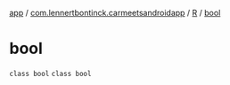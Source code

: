 [app](../../../index.md) / [com.lennertbontinck.carmeetsandroidapp](../../index.md) / [R](../index.md) / [bool](./index.md)

# bool

`class bool`
`class bool`